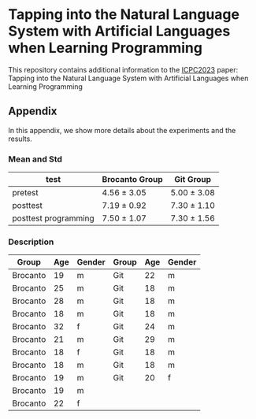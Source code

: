 # Tapping into the Natural Language System with Artificial Languages when Learning Programming

This repository contains additional information to the [ICPC2023](https://conf.researchr.org/home/icpc-2023) paper:  
Tapping into the Natural Language System with Artificial Languages when Learning Programming


## Appendix
In this appendix, we show more details about the experiments and the results.

### Mean and Std
| test                 | Brocanto Group | Git Group  |
|----------------------|----------------|------------|
| pretest              | 4.56 ± 3.05    | 5.00 ± 3.08 |
| posttest             | 7.19 ± 0.92    | 7.30 ± 1.10 |
| posttest programming | 7.50 ± 1.07    | 7.30 ± 1.56 |


### Description 
| Group     | Age | Gender | Group   | Age | Gender |
|-----------|-----|--------|---------|-----|--------|
| Brocanto  | 19  | m      | Git     | 22  | m      |
| Brocanto  | 25  | m      | Git     | 18  | m      |
| Brocanto  | 28  | m      | Git     | 18  | m      |
| Brocanto  | 18  | m      | Git     | 18  | m      |
| Brocanto  | 32  | f      | Git     | 24  | m      |
| Brocanto  | 21  | m      | Git     | 29  | m      |
| Brocanto  | 18  | f      | Git     | 18  | m      |
| Brocanto  | 18  | m      | Git     | 18  | m      |
| Brocanto  | 19  | m      | Git     | 20  | f      |
| Brocanto  | 19  | m      |
| Brocanto  | 22  | f      |
